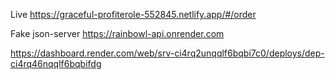 Live https://graceful-profiterole-552845.netlify.app/#/order

Fake json-server https://rainbowl-api.onrender.com

https://dashboard.render.com/web/srv-ci4rq2unqqlf6bqbi7c0/deploys/dep-ci4rq46nqqlf6bqbifdg